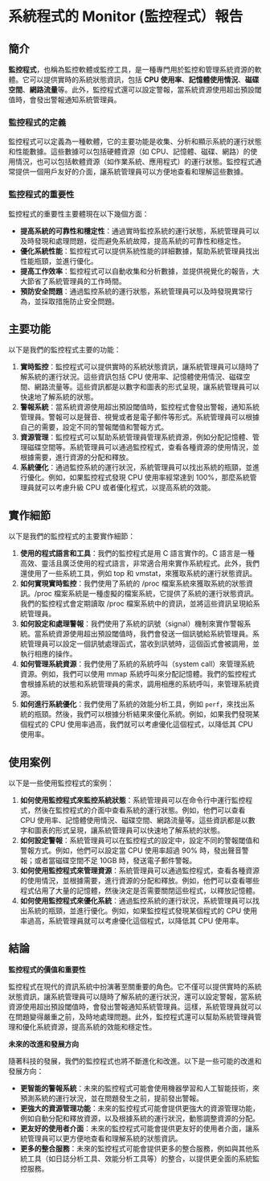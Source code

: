# 系統程式的 Monitor (監控程式）報告

## 簡介

**監控程式**，也稱為監控軟體或監控工具，是一種專門用於監控和管理系統資源的軟體。它可以提供實時的系統狀態資訊，包括 **CPU 使用率**、**記憶體使用情況**、**磁碟空間**、**網路流量**等。此外，監控程式還可以設定警報，當系統資源使用超出預設閾值時，會發出警報通知系統管理員。

### 監控程式的定義

監控程式可以定義為一種軟體，它的主要功能是收集、分析和顯示系統的運行狀態和性能數據。這些數據可以包括硬體資源（如 CPU、記憶體、磁碟、網路）的使用情況，也可以包括軟體資源（如作業系統、應用程式）的運行狀態。監控程式通常提供一個用戶友好的介面，讓系統管理員可以方便地查看和理解這些數據。

### 監控程式的重要性

監控程式的重要性主要體現在以下幾個方面：

- **提高系統的可靠性和穩定性**：通過實時監控系統的運行狀態，系統管理員可以及時發現和處理問題，從而避免系統故障，提高系統的可靠性和穩定性。
- **優化系統性能**：監控程式可以提供系統性能的詳細數據，幫助系統管理員找出性能瓶頸，並進行優化。
- **提高工作效率**：監控程式可以自動收集和分析數據，並提供視覺化的報告，大大節省了系統管理員的工作時間。
- **預防安全問題**：通過監控系統的運行狀態，系統管理員可以及時發現異常行為，並採取措施防止安全問題。

## 主要功能

以下是我們的監控程式主要的功能：

1. **實時監控**：監控程式可以提供實時的系統狀態資訊，讓系統管理員可以隨時了解系統的運行狀況。這些資訊包括 CPU 使用率、記憶體使用情況、磁碟空間、網路流量等。這些資訊都是以數字和圖表的形式呈現，讓系統管理員可以快速地了解系統的狀態。
2. **警報系統**：當系統資源使用超出預設閾值時，監控程式會發出警報，通知系統管理員。警報可以是聲音、視覺或者是電子郵件等形式。系統管理員可以根據自己的需要，設定不同的警報閾值和警報方式。
3. **資源管理**：監控程式可以幫助系統管理員管理系統資源，例如分配記憶體、管理磁碟空間等。系統管理員可以通過監控程式，查看各種資源的使用情況，並根據需要，進行資源的分配和釋放。
4. **系統優化**：通過監控系統的運行狀況，系統管理員可以找出系統的瓶頸，並進行優化。例如，如果監控程式發現 CPU 使用率經常達到 100%，那麼系統管理員就可以考慮升級 CPU 或者優化程式，以提高系統的效能。

## 實作細節

以下是我們的監控程式的主要實作細節：

1. **使用的程式語言和工具**：我們的監控程式是用 C 語言實作的。C 語言是一種高效、靈活且廣泛使用的程式語言，非常適合用來實作系統程式。此外，我們還使用了一些系統工具，例如 top 和 vmstat，來獲取系統的運行狀態資訊。
2. **如何實現實時監控**：我們使用了系統的 /proc 檔案系統來獲取系統的狀態資訊。/proc 檔案系統是一種虛擬的檔案系統，它提供了系統的運行狀態資訊。我們的監控程式會定期讀取 /proc 檔案系統中的資訊，並將這些資訊呈現給系統管理員。
3. **如何設定和處理警報**：我們使用了系統的訊號（signal）機制來實作警報系統。當系統資源使用超出預設閾值時，我們會發送一個訊號給系統管理員。系統管理員可以設定一個訊號處理函式，當收到訊號時，這個函式會被調用，並執行相應的操作。
4. **如何管理系統資源**：我們使用了系統的系統呼叫（system call）來管理系統資源。例如，我們可以使用 mmap 系統呼叫來分配記憶體。我們的監控程式會根據系統的狀態和系統管理員的需求，調用相應的系統呼叫，來管理系統資源。
5. **如何進行系統優化**：我們使用了系統的效能分析工具，例如 `perf`，來找出系統的瓶頸。然後，我們可以根據分析結果來優化系統。例如，如果我們發現某個程式的 CPU 使用率過高，我們就可以考慮優化這個程式，以降低其 CPU 使用率。

## 使用案例

以下是一些使用監控程式的案例：

1. **如何使用監控程式來監控系統狀態**：系統管理員可以在命令行中運行監控程式，然後在監控程式的介面中查看系統的運行狀態。例如，他們可以查看 CPU 使用率、記憶體使用情況、磁碟空間、網路流量等。這些資訊都是以數字和圖表的形式呈現，讓系統管理員可以快速地了解系統的狀態。
2. **如何設定警報**：系統管理員可以在監控程式的設定中，設定不同的警報閾值和警報方式。例如，他們可以設定當 CPU 使用率超過 90% 時，發出聲音警報；或者當磁碟空間不足 10GB 時，發送電子郵件警報。
3. **如何使用監控程式來管理資源**：系統管理員可以通過監控程式，查看各種資源的使用情況，並根據需要，進行資源的分配和釋放。例如，他們可以查看哪些程式佔用了大量的記憶體，然後決定是否需要關閉這些程式，以釋放記憶體。
4. **如何使用監控程式來優化系統**：通過監控系統的運行狀況，系統管理員可以找出系統的瓶頸，並進行優化。例如，如果監控程式發現某個程式的 CPU 使用率過高，系統管理員就可以考慮優化這個程式，以降低其 CPU 使用率。

## 結論

**監控程式的價值和重要性**

監控程式在現代的資訊系統中扮演著至關重要的角色。它不僅可以提供實時的系統狀態資訊，讓系統管理員可以隨時了解系統的運行狀況，還可以設定警報，當系統資源使用超出預設閾值時，會發出警報通知系統管理員。這樣，系統管理員就可以在問題變得嚴重之前，及時地處理問題。此外，監控程式還可以幫助系統管理員管理和優化系統資源，提高系統的效能和穩定性。

**未來的改進和發展方向**

隨著科技的發展，我們的監控程式也將不斷進化和改進。以下是一些可能的改進和發展方向：

- **更智能的警報系統**：未來的監控程式可能會使用機器學習和人工智能技術，來預測系統的運行狀況，並在問題發生之前，提前發出警報。
- **更強大的資源管理功能**：未來的監控程式可能會提供更強大的資源管理功能，例如自動分配和釋放資源，以及根據系統的運行狀況，動態調整資源的分配。
- **更友好的使用者介面**：未來的監控程式可能會提供更友好的使用者介面，讓系統管理員可以更方便地查看和理解系統的狀態資訊。
- **更多的整合服務**：未來的監控程式可能會提供更多的整合服務，例如與其他系統工具（如日誌分析工具、效能分析工具等）的整合，以提供更全面的系統監控服務。
